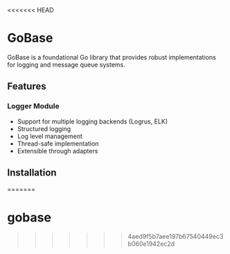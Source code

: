 <<<<<<< HEAD
# GoBase

GoBase is a foundational Go library that provides robust implementations for logging and message queue systems.

## Features

### Logger Module
- Support for multiple logging backends (Logrus, ELK)
- Structured logging
- Log level management
- Thread-safe implementation
- Extensible through adapters

## Installation
=======
# gobase
>>>>>>> 4aed9f5b7aee197b67540449ec3b060e1942ec2d
